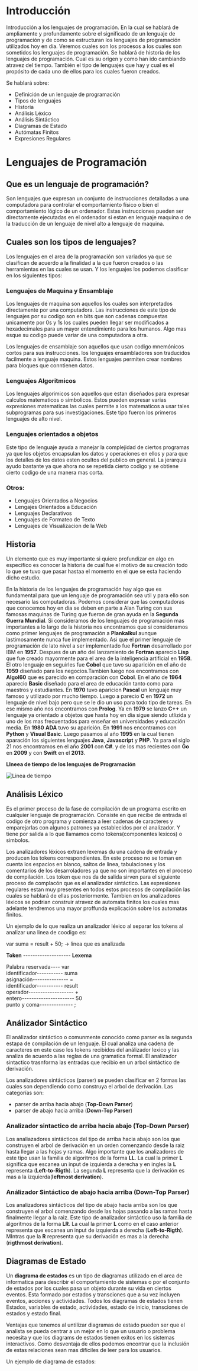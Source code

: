 # Introducción

Introducción a los lenguajes de programación. En la cual se hablará de ampliamente
y profundamente sobre el significado de un lenguaje de programación y de como se 
estructuran los lenguajes de programación utilizados hoy en día. Veremos cuales son
los procesos a los cuales son sometidos los lenguajes de programación. Se hablará de 
historia de los lenguajes de programación. Cual es su origen y como han ido cambiando 
atravez del tiempo. También el tipo de lenguajes que hay y cual es el propósito de 
cada uno de ellos para los cuales fueron creados. 

Se hablará sobre:
* Definición de un lenguaje de programación
* Tipos de lenguajes
* Historia
* Análisis Léxico
* Análisis Sintáctico
* Diagramas de Estado
* Autómatas Finitos
* Expresiones Regulares 

# Lenguajes de Programación

## Que es un lenguaje de programación?

Son lenguajes que expresan un conjunto de instrucciones detalladas a una computadora para controlar el comportamiento físico o bien el comportamiento lógico de un ordenador. Estas instrucciones pueden ser directamente ejecutadas en el ordenador si estan en lenguaje maquina o de la traducción de un lenguaje de nivel alto a lenguaje de maquina. 

## Cuales son los tipos de lenguajes?

Los lenguajes en el area de la programación son variados ya que se clasifican de acuerdo a la finalidad a la que fueron creados o las herramientas en las cuales se usan. Y los lenguajes los podemos clasificar en los siguientes tipos:

### Lenguajes de Maquina y Ensamblaje 

Los lenguajes de maquina son aquellos los cuales son interpretados directamente por una computadora. Las instrucciones de este tipo de lenguajes por su codigo son en bits que son cadenas compuestas unicamente por 0s y 1s los cuales pueden llegar ser modificados a hexadecimales para un mayor entendimiento para los humanos. Algo mas esque su codigo puede variar de una computadora a otra.

Los lenguajes de ensamblaje son aquellos que usan codigo mnemónicos cortos para sus instrucciones. los lenguajes ensambladores son traducidos facilmente a lenguaje maquina. Estos lenguajes permiten crear nombres para bloques que conntienen datos.

### Lenguajes Algoritmicos

Los lenguajes algorimicos son aquellos que estan diseñados para expresar calculos matematicos o simbolicos. Estos pueden expresar varias expresiones matematicas las cuales permite a los matematicos a usar tales subprogramas para sus investigaciones. Este tipo fueron los primeros lenguajes de alto nivel.

### Lenguajes orientados a objetos

Este tipo de lenguaje ayuda a manejar la complejidad de ciertos programas ya que los objetos encapsulan los datos y operaciones en ellos y para que los detalles de los datos esten ocultos del publico en general. La jerarquia ayudo bastante ya que ahora no se repetida cierto codigo y se obtiene cierto codigo de una manera mas corta.

### Otros:

* Lenguajes Orientados a Negocios
* Lengajes Orientados a Educación
* Lenguajes Declarativos
* Lenguajes de Formateo de Texto
* Lenguajes de Visualizacion de la Web


## Historia 

Un elemento que es muy importante si quiere profundizar en algo en especifico es conocer la historia de cual fue el motivo de su creación todo lo que se tuvo que pasar hastaa el momento en el que se esta haciendo dicho estudio.

En la historia de los lenguajes de programación hay algo que es fundamental para que un lenguaje de programación sea util y para ello son necesario las computadoras. Podemos considerar que las computadoras que conocemos hoy en dia se deben en parte a Alan Turing con sus famosas maquinas de Turing que fueron de gran ayuda en la **Segunda Guerra Mundial**. Si consideramos de los lenguajes de programación mas importantes a lo largo de la historia nos encontramos que si consideramos como primer lenguajes de programación a **Plankalkul** aunque lastimosamente nunca fue implementado. Asi que el primer lenguaje de programación de lato nivel a ser implementado fue **Fortran** desarrollado por IBM en **1957**. Despues de un año del lanzamiento de **Fortran** aparecio **Lisp** que fue creado mayormente para el area de la inteligencia artificial en **1958**. El otro lenguaje en seguirles fue **Cobol** que tuvo su aparición en el año de **1959** diseñado para los negocios.Tambien luego nos encontramos con **Algol60** que es parecido en comparación con **Cobol**. En el año de **1964** aparecio **Basic** diseñado para el area de educación tanto como para maestros y estudiantes. En **1970** tuvo aparicion **Pascal** un lenguaje muy famoso y utilizado por mucho tiempo.
Luego a parecio **C** en **1972** un lenguaje de nivel bajo pero que se le dio un uso para todo tipo de tareas. En ese mismo año nos encontramos con **Prolog**. Ya en **1979** se lanzo **C++** un lenguaje ya orientado a objetos que hasta hoy en dia sigue siendo utlizida y uno de los mas frecuentados para enseñar en universidades y educación media. En **1980** **ADA** tuvo su aparición. En **1991** nos encontramos con **Python** y **Visual Basic**. Luego pasamos al año **1995** en la cual tienen aparación los siguientes lenguajes **Java**, **Javascript** y **PHP**. Ya para el siglo 21 nos encontramos en el año **2001** con **C#**. y de los mas recientes con **Go** en **2009** y con **Swift** en el **2013**. 

**LIneea de tiempo de los lenguajes de Programación**

![Linea de tiempo](https://drive.google.com/uc?export=view&id=1IdWEDjhKJjDVla4amPl1tuKPM8uSkQSJ)


## Análisis Léxico

Es el primer proceso de la fase de compilación de un programa escrito en cualquier lenguaje de programación. Consiste en que recibe de entrada el codigo de otro programa y comienza a leer cadenas de caracteres y emparejarlas con algunos patrones ya establecidos por el analizador.
Y tiene por salida a lo que llamamos como tokens(componentes lexicos) o simbolos.

Los analizadores léxicos extraen lexemas du una cadena de entrada y producen los tokens correspondientes. En este proceso no se toman en cuenta los espacios en blanco, saltos de linea, tabulaciones y los comentarios de los desarroladores ya que no son importantes en el proceso de compilación. Los token que nos da de salida sirven para el siguiente proceso de complacón que es el analizador sintáctico. Las expresiones regulares estan muy presentes en todos estos procesos de compilación las cuales se hablará de ellas posteriormente. Tambien en los analizadores léxicos se podrian construir atravez de automata finitos los cuales mas adelante tendremos una mayor proffunda explicación sobre los automatas finitos.

Un ejemplo de lo que realiza un analizador léxico al separar los tokens al analizar una linea de coodigo es:

var suma = result + 50;  -> linea que es analizada

**Token** -------------------- **Lexema**

Palabra reservada---- var   
identificador----------- suma  
asignación--------------- =   
identificador----------- result  
operador------------------- +  
entero---------------------- 50  
punto y coma-------------- ;  

## Análizador Sintáctico

El análizador sintáctico o comunmente conocido como parser es la segunda estapa de compilación de un lenguaje. El cual analiza una cadena de caracteres en este caso los tokens recibidos del análizador lexico y las analiza de acuerdo a las reglas de una gramatica formal. El analizador sintactico trasnforma las entradas que recibio en un arbol sintáctico de derivación.

Los analizadores sintácticos (parser) se pueden clasificar en 2 formas las cuales son dependiendo como construya el arbol de derivación. Las categorías son:

* parser de arriba hacia abajo (**Top-Down Parser**)
* parser de abajo hacia arriba (**Down-Top Parser**)

### Analizador sintactico de arriba hacia abajo (Top-Down Parser)

Los analiazadores sintácticos del tipo de arriba hacia abajo son los que construyen el arbol de derivación en un orden comenzando desde la raiz hasta llegar a las hojas y ramas. Algo importante que los analizadores de este tipo usan la familia de algoritmos de la forma **LL**.
La cual la primer **L** significa que escanea un input de izquierda a derecha y en ingles la **L** representa (**Left-to-Rigth**). La segunda **L** representa que la derivación es mas a la izquierda(**leftmost derivation**).

### Análizador Sintáctico de abajo hacia arriba (Down-Top Parser)

Los analizadores sintácticos del tipo de abajo hacia arriba son los que construyen el arbol comenzando desde las hojas pasando a las ramas hasta finalmente llegar a la raiz. Este tipo de analizador sintáctico uso la familia de algoritmos de la forma **LR**. La cual la primer **L** como en el caso anterior representa que escanea un input de izquierda a derecha (**Left-to-Rigth**). MIntras que la **R** representa que su derivación es mas a la derecha (**rigthmost derivation**).

 
## Diagramas de Estado

Un **diagrama de estados** es un tipo de diagramas utilizado en el area de informatica para describir el comportamiento de sistemas o por el conjunto de estados por los cuales pasa un objeto durante su vida en ciertos eventos. Esta formado por estados y transciones que a su vez incluyen eventos, acciones y actividades. Todos los diagramas de estados tienen Estados, variables de estado, actividades, estado de inicio, transciones de estados y estado final.

Ventajas que tenemos al untilizar diagramas de estado pueden ser que el analista se pueda centrar a un mejor en lo que un usuario o problema necesita y que los diagrams de estados tienen exitos en los sistemas interactivos. Como desventaja de ellos podemos encontrar que la inclusión de estas relaciones sean mas dificiles de leer para los usuarios.

Un ejemplo de diagrama de estados:




